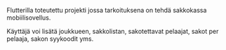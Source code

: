 Flutterilla toteutettu projekti jossa tarkoituksena on tehdä sakkokassa mobiilisovellus.

Käyttäjä voi lisätä joukkueen, sakkolistan, sakotettavat pelaajat, sakot per pelaaja, sakon syykoodit yms.
